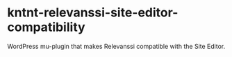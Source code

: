 # kntnt-relevanssi-site-editor-compatibility
WordPress mu-plugin that makes Relevanssi compatible with the Site Editor.
